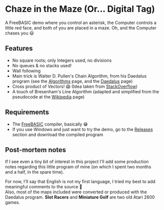 # Chaze in the Maze (Or... Digital Tag)
A FreeBASIC demo where you control an asterisk, the Computer controls a little red face, and both of you are placed in a maze. Oh, and the Computer chases you :smiley:

## Features
- No square roots; only Integers used, no divisions
- No queues & no stacks used!
- Wall following
- Main trick is Walter D. Pullen's Chain Algorithm, from his Daedalus program (see the [Algorithms](https://www.astrolog.org/labyrnth/algrithm.htm#solve) page, and the [Daedalus](https://www.astrolog.org/labyrnth/daedalus.htm) page)
- Cross product of Vectors! :scream: (Idea taken from [StackOverflow](https://stackoverflow.com/a/11908158))
- A touch of Bresenham's Line Algorithm (adapted and simplified from the pseudocode at the [Wikipedia](https://en.wikipedia.org/wiki/Bresenham's_line_algorithm#All_cases) page)

## Requirements
- The [FreeBASIC](https://www.freebasic.net/) compiler, basically :grin:
- If you use Windows and just want to try the demo, go to the [Releases](https://github.com/JJFlashit/digital-tag/releases) section and download the compiled program

## Post-mortem notes
If I see even a tiny bit of interest in this project I'll add some production notes regarding this little program of mine (on which I spent two months and a half, in the spare time).

For now, I'll say that English is not my first language, I tried my best to add meaningful comments to the source :slightly_smiling_face:  
Also, most of the maps included were converted or produced with the Daedalus program. **Slot Racers** and **Miniature Golf** are two old Atari 2600 games.

